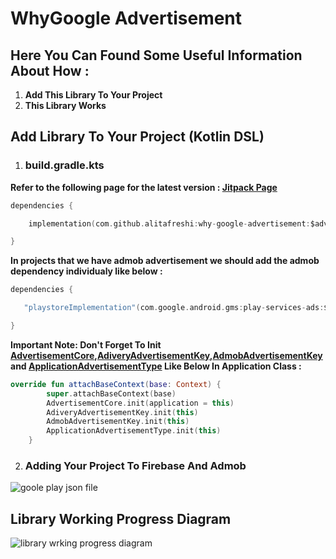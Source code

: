 # WhyGoogle Advertisement

## **Here You Can Found Some Useful Information About How :**

1. **Add This Library To Your Project**
2. **This Library Works**

## Add Library To Your Project **(Kotlin DSL)** 

1. ### **build.gradle.kts**

**Refer to the following page for the latest version : [Jitpack Page](https://jitpack.io/#alitafreshi/why-google-advertisement)**

```kotlin
dependencies {

    implementation(com.github.alitafreshi:why-google-advertisement:$advertisementVersion)

}
```

**In projects that we have admob advertisement we should add the admob dependency individualy like below :**

```kotlin
dependencies {

   "playstoreImplementation"(com.google.android.gms:play-services-ads:$admobAdVersion)

}
```
**Important Note: Don't Forget To Init [AdvertisementCore](https://github.com/alitafreshi/why-google-advertisement/blob/main/whyoogle-ads/src/main/java/ir/tafreshiali/whyoogle_ads/AdvertisementCore.kt),[AdiveryAdvertisementKey](https://github.com/alitafreshi/why-google-advertisement/blob/main/whyoogle-ads/src/main/java/ir/tafreshiali/whyoogle_ads/datasource/shared_preference/AdiveryAdvertisementKey.kt),[AdmobAdvertisementKey](https://github.com/alitafreshi/why-google-advertisement/blob/main/whyoogle-ads/src/main/java/ir/tafreshiali/whyoogle_ads/datasource/shared_preference/AdmobAdvertisementKey.kt) and [ApplicationAdvertisementType](https://github.com/alitafreshi/why-google-advertisement/blob/main/whyoogle-ads/src/main/java/ir/tafreshiali/whyoogle_ads/datasource/shared_preference/ApplicationAdvertisementType.kt) Like Below In Application Class :**

```kotlin
override fun attachBaseContext(base: Context) {
        super.attachBaseContext(base)
        AdvertisementCore.init(application = this)
        AdiveryAdvertisementKey.init(this)
        AdmobAdvertisementKey.init(this)
        ApplicationAdvertisementType.init(this)
    }
```


2. ### **Adding Your Project To Firebase And Admob**


![goole play json file](https://github.com/alitafreshi/why-google-advertisement/blob/main/screen_shots/google_play_screen_shot.png)


## Library Working Progress Diagram



![library wrking progress diagram](https://github.com/alitafreshi/why-google-advertisement/blob/main/screen_shots/Ayan%20Advertisement%20Diagram.svg)
